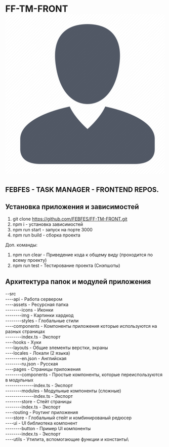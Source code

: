 # FF-TM-FRONT ![](./src/assets/img/human.png)
## FEBFES - TASK MANAGER - FRONTEND REPOS.

## Установка приложения и зависимостей
1. git clone https://github.com/FEBFES/FF-TM-FRONT.git
2. npm i - установка зависимостей
3. npm run start - запуск на порте 3000
4. npm run build - сборка проекта

Доп. команды:
1. npm run clear - Приведение кода к общему виду (проходится по всему проекту)
2. npm run test - Тестирование проекта (Снэпшоты)

## Архитектура папок и модулей приложения
--src\
----api - Работа сервером\
----assets - Ресурсная папка\
--------icons - Иконки\
--------img - Картинки хардкод\
--------styles - Глобальные стили\
----components - Компоненты приложения которые используются на разных страницах\
--------index.ts - Экспорт\
----hooks - Хуки\
----layouts - Общие элементы верстки, экраны\
----locales - Локали (2 языка)\
--------en.json - Английская\
--------ru.json - Русская\
----pages - Страницы приложения\
--------components - Простые компоненты, которые переиспользуются в модульных\
--------------index.ts - Экспорт\
--------modules - Модульные компоненты (сложные)\
--------------index.ts - Экспорт\
--------store - Стейт страницы\
--------index.ts - Экспорт\
----routing - Роутинг приложения\
----store - Глобальный стейт и комбинированый редюсер\
----ui - UI библиотека компонент\
--------button - Пример UI компоненты\
--------index.ts - Экспорт\
----utils - Утилита, вспомогающие функции и константы\
